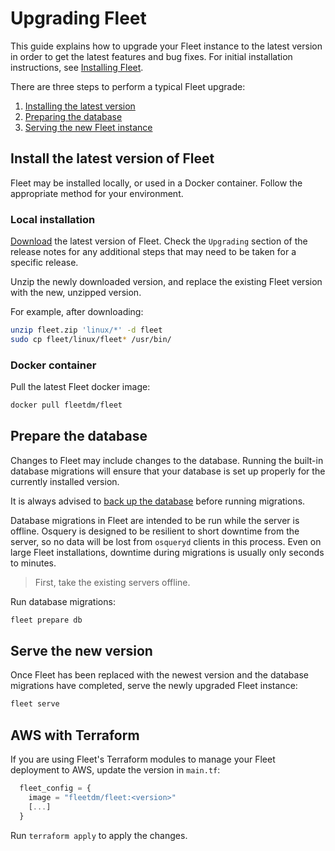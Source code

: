 # Upgrading Fleet

This guide explains how to upgrade your Fleet instance to the latest version in order to get the latest features and bug fixes. For initial installation instructions, see [Installing Fleet](https://fleetdm.com/docs/deploy/deploy-fleet-on-centos#installing-fleet).

There are three steps to perform a typical Fleet upgrade:

1. [Installing the latest version](#install-the-latest-version-of-fleet)
2. [Preparing the database](#prepare-the-database)
3. [Serving the new Fleet instance](#serve-the-new-version)


## Install the latest version of Fleet

Fleet may be installed locally, or used in a Docker container. Follow the appropriate method for your environment. 

### Local installation

[Download](https://github.com/fleetdm/fleet/releases) the latest version of Fleet. Check the `Upgrading` section of the release notes for any additional steps that may need to be taken for a specific release. 

Unzip the newly downloaded version, and replace the existing Fleet version with the new, unzipped version.

For example, after downloading:

```sh
unzip fleet.zip 'linux/*' -d fleet
sudo cp fleet/linux/fleet* /usr/bin/
```

### Docker container

Pull the latest Fleet docker image:

```sh
docker pull fleetdm/fleet
```

## Prepare the database

Changes to Fleet may include changes to the database. Running the built-in database migrations will ensure that your database is set up properly for the currently installed version. 

It is always advised to [back up the database](https://dev.mysql.com/doc/refman/8.0/en/backup-methods.html) before running migrations. 

Database migrations in Fleet are intended to be run while the server is offline. Osquery is designed to be resilient to short downtime from the server, so no data will be lost from `osqueryd` clients in this process. Even on large Fleet installations, downtime during migrations is usually only seconds to minutes.

> First, take the existing servers offline.

Run database migrations:

```sh
fleet prepare db
```

## Serve the new version

Once Fleet has been replaced with the newest version and the database migrations have completed, serve the newly upgraded Fleet instance:

```sh
fleet serve
```

## AWS with Terraform

If you are using Fleet's Terraform modules to manage your Fleet deployment to AWS, update the version in `main.tf`:

```tf
  fleet_config = {
    image = "fleetdm/fleet:<version>" 
    [...]
  }
```

Run `terraform apply` to apply the changes.

<meta name="pageOrderInSection" value="300">
<meta name="description" value="Learn how to upgrade your Fleet instance to the latest version.">
